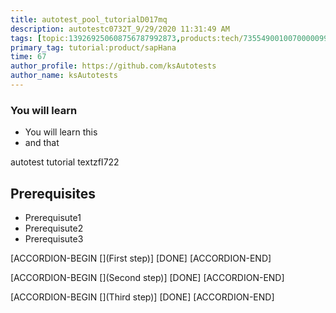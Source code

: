 ```yaml
---
title: autotest_pool_tutorialD017mq
description: autotestc0732T_9/29/2020 11:31:49 AM
tags: [topic:139269250608756787992873,products:tech/73554900100700000996,tutorial:experience/advanced]
primary_tag: tutorial:product/sapHana
time: 67
author_profile: https://github.com/ksAutotests
author_name: ksAutotests
---
```

### You will learn
- You will learn this
- and that

autotest tutorial textzfI722

## Prerequisites
- Prerequisute1
- Prerequisute2
- Prerequisute3

[ACCORDION-BEGIN [](First step)]
[DONE]
[ACCORDION-END]

[ACCORDION-BEGIN [](Second step)]
[DONE]
[ACCORDION-END]

[ACCORDION-BEGIN [](Third step)]
[DONE]
[ACCORDION-END]

